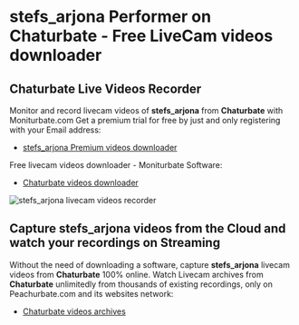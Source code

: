 # stefs_arjona Performer on Chaturbate - Free LiveCam videos downloader

## Chaturbate Live Videos Recorder

Monitor and record livecam videos of **stefs_arjona** from **Chaturbate** with Moniturbate.com
Get a premium trial for free by just and only registering with your Email address:
* [stefs_arjona Premium videos downloader](https://moniturbate.com/request-demo-licence-key.html)

Free livecam videos downloader - Moniturbate Software:
* [Chaturbate videos downloader](https://moniturbate.com/moniturbate-download-software.html)

![stefs_arjona livecam videos recorder](https://peachurnet.com/templates/moniturbate-software.png)


## Capture stefs_arjona videos from the Cloud and watch your recordings on Streaming

Without the need of downloading a software, capture **stefs_arjona** livecam videos from **Chaturbate** 100% online.
Watch Livecam archives from **Chaturbate** unlimitedly from thousands of existing recordings, only on Peachurbate.com and its websites network:
* [Chaturbate videos archives](https://peachurnet.com/)